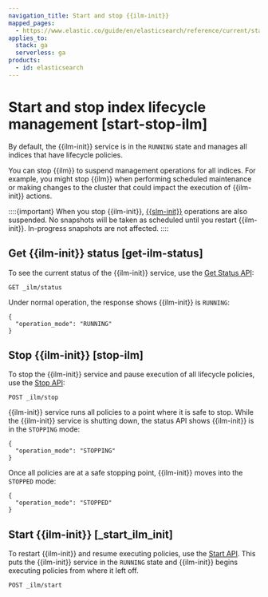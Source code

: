 ```yaml
---
navigation_title: Start and stop {{ilm-init}}
mapped_pages:
  - https://www.elastic.co/guide/en/elasticsearch/reference/current/start-stop-ilm.html
applies_to:
  stack: ga
  serverless: ga
products:
  - id: elasticsearch
---
```


# Start and stop index lifecycle management [start-stop-ilm]

By default, the {{ilm-init}} service is in the `RUNNING` state and manages all indices that have lifecycle policies.

You can stop {{ilm}} to suspend management operations for all indices. For example, you might stop {{ilm}} when performing scheduled maintenance or making changes to the cluster that could impact the execution of {{ilm-init}} actions.

::::{important}
When you stop {{ilm-init}}, [{{slm-init}}](../../../deploy-manage/tools/snapshot-and-restore/create-snapshots.md#automate-snapshots-slm) operations are also suspended. No snapshots will be taken as scheduled until you restart {{ilm-init}}. In-progress snapshots are not affected.
::::



## Get {{ilm-init}} status [get-ilm-status]

To see the current status of the {{ilm-init}} service, use the [Get Status API](https://www.elastic.co/docs/api/doc/elasticsearch/operation/operation-ilm-get-status):

```console
GET _ilm/status
```

Under normal operation, the response shows {{ilm-init}} is `RUNNING`:

```console-result
{
  "operation_mode": "RUNNING"
}
```


## Stop {{ilm-init}} [stop-ilm]

To stop the {{ilm-init}} service and pause execution of all lifecycle policies, use the [Stop API](https://www.elastic.co/docs/api/doc/elasticsearch/operation/operation-ilm-stop):

```console
POST _ilm/stop
```

{{ilm-init}} service runs all policies to a point where it is safe to stop. While the {{ilm-init}} service is shutting down, the status API shows {{ilm-init}} is in the `STOPPING` mode:

```console-result
{
  "operation_mode": "STOPPING"
}
```

Once all policies are at a safe stopping point, {{ilm-init}} moves into the `STOPPED` mode:

```console-result
{
  "operation_mode": "STOPPED"
}
```


## Start {{ilm-init}} [_start_ilm_init]

To restart {{ilm-init}} and resume executing policies, use the [Start API](https://www.elastic.co/docs/api/doc/elasticsearch/operation/operation-ilm-start). This puts the  {{ilm-init}} service in the `RUNNING` state and {{ilm-init}} begins executing policies from where it left off.

```console
POST _ilm/start
```

